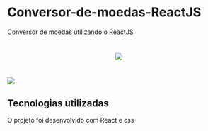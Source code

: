 # Conversor-de-moedas-ReactJS
Conversor de moedas utilizando o ReactJS 

<h1 align="center">
    <img src="https://ik.imagekit.io/lkgbmsinhh/conversor_de_moedas_PkthTKL5N.png">
</h1>

<h1>
    <img src="public/conversor/src/componente/animacao/React-App.gif">
</h1>

## Tecnologias utilizadas
O projeto foi desenvolvido com React e css

